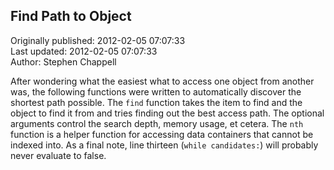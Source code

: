 ## Find Path to Object  
Originally published: 2012-02-05 07:07:33  
Last updated: 2012-02-05 07:07:33  
Author: Stephen Chappell  
  
After wondering what the easiest what to access one object from another was, the following functions were written to automatically discover the shortest path possible. The `find` function takes the item to find and the object to find it from and tries finding out the best access path. The optional arguments control the search depth, memory usage, et cetera. The `nth` function is a helper function for accessing data containers that cannot be indexed into. As a final note, line thirteen (`while candidates:`) will probably never evaluate to false.